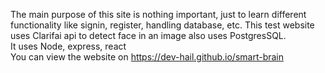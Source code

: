 The main purpose of this site is nothing important, just to learn different functionality like signin, register, handling database, etc. This test website uses Clarifai api to detect face in an image also uses PostgresSQL. <br />
It uses Node, express, react
<br />
You can view the website on https://dev-hail.github.io/smart-brain
